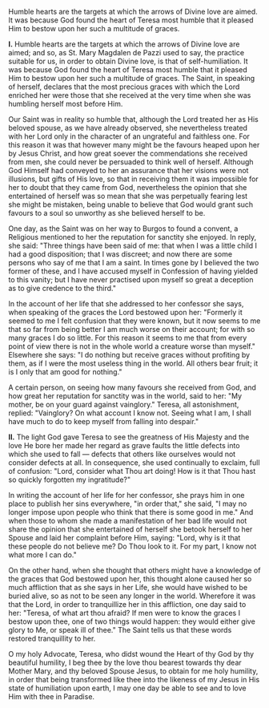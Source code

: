 
Humble hearts are the targets at which the arrows of Divine love are aimed. It was because God found the heart of Teresa most humble that it pleased Him to bestow upon her such a multitude of graces.

**I\.** Humble hearts are the targets at which the arrows of Divine love are aimed; and so, as St. Mary Magdalen de Pazzi used to say, the practice suitable for us, in order to obtain Divine love, is that of self-humiliation. It was because God found the heart of Teresa most humble that it pleased Him to bestow upon her such a multitude of graces. The Saint, in speaking of herself, declares that the most precious graces with which the Lord enriched her were those that she received at the very time when she was humbling herself most before Him.

Our Saint was in reality so humble that, although the Lord treated her as His beloved spouse, as we have already observed, she nevertheless treated with her Lord only in the character of an ungrateful and faithless one. For this reason it was that however many might be the favours heaped upon her by Jesus Christ, and how great soever the commendations she received from men, she could never be persuaded to think well of herself. Although God Himself had conveyed to her an assurance that her visions were not illusions, but gifts of His love, so that in receiving them it was impossible for her to doubt that they came from God, nevertheless the opinion that she entertained of herself was so mean that she was perpetually fearing lest she might be mistaken, being unable to believe that God would grant such favours to a soul so unworthy as she believed herself to be.

One day, as the Saint was on her way to Burgos to found a convent, a Religious mentioned to her the reputation for sanctity she enjoyed. In reply, she said: \"Three things have been said of me: that when I was a little child I had a good disposition; that I was discreet; and now there are some persons who say of me that I am a saint. In times gone by I believed the two former of these, and I have accused myself in Confession of having yielded to this vanity; but I have never practised upon myself so great a deception as to give credence to the third.\"

In the account of her life that she addressed to her confessor she says, when speaking of the graces the Lord bestowed upon her: \"Formerly it seemed to me I felt confusion that they were known, but it now seems to me that so far from being better I am much worse on their account; for with so many graces I do so little. For this reason it seems to me that from every point of view there is not in the whole world a creature worse than myself.\" Elsewhere she says: \"I do nothing but receive graces without profiting by them, as if I were the most useless thing in the world. All others bear fruit; it is I only that am good for nothing.\"

A certain person, on seeing how many favours she received from God, and how great her reputation for sanctity was in the world, said to her: \"My mother, be on your guard against vainglory.\" Teresa, all astonishment, replied: \"Vainglory? On what account I know not. Seeing what I am, I shall have much to do to keep myself from falling into despair.\"

**II\.** The light God gave Teresa to see the greatness of His Majesty and the love He bore her made her regard as grave faults the little defects into which she used to fall — defects that others like ourselves would not consider defects at all. In consequence, she used continually to exclaim, full of confusion: \"Lord, consider what Thou art doing! How is it that Thou hast so quickly forgotten my ingratitude?\"

In writing the account of her life for her confessor, she prays him in one place to publish her sins everywhere, \"in order that,\" she said, \"I may no longer impose upon people who think that there is some good in me.\" And when those to whom she made a manifestation of her bad life would not share the opinion that she entertained of herself she betook herself to her Spouse and laid her complaint before Him, saying: \"Lord, why is it that these people do not believe me? Do Thou look to it. For my part, I know not what more I can do.\"

On the other hand, when she thought that others might have a knowledge of the graces that God bestowed upon her, this thought alone caused her so much affliction that as she says in her Life, she would have wished to be buried alive, so as not to be seen any longer in the world. Wherefore it was that the Lord, in order to tranquillize her in this affliction, one day said to her: \"Teresa, of what art thou afraid? If men were to know the graces I bestow upon thee, one of two things would happen: they would either give glory to Me, or speak ill of thee.\" The Saint tells us that these words restored tranquillity to her.

O my holy Advocate, Teresa, who didst wound the Heart of thy God by thy beautiful humility, I beg thee by the love thou bearest towards thy dear Mother Mary, and thy beloved Spouse Jesus, to obtain for me holy humility, in order that being transformed like thee into the likeness of my Jesus in His state of humiliation upon earth, I may one day be able to see and to love Him with thee in Paradise.

